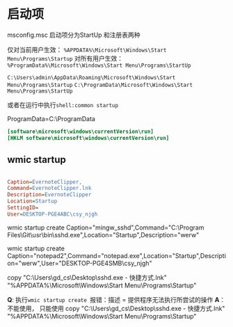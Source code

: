 # 启动项

msconfig.msc
启动项分为StartUp 和注册表两种

仅对当前用户生效：
`%APPDATA%\Microsoft\Windows\Start Menu\Programs\Startup`
对所有用户生效：
`%ProgramData%\Microsoft\Windows\Start Menu\Programs\StartUp`

`C:\Users\admin\AppData\Roaming\Microsoft\Windows\Start Menu\Programs\Startup`
`C:\ProgramData\Microsoft\Windows\Start Menu\Programs\StartUp`

或者在运行中执行`shell:common startup`

ProgramData=C:\ProgramData

``` ini
[software\microsoft\windows\currentVersion\run]
[HKLM software\microsoft\windows\currentVersion\run]
```

## wmic startup
``` bash

```

``` ini
Caption=EvernoteClipper,          
Command=EvernoteClipper.lnk
Description=EvernoteClipper                                                                                         
Location=Startup
SettingID=
User=DESKTOP-PGE4ABC\csy_njgh
```

wmic startup create Caption="mingw_sshd",Command="C:\Program Files\Git\usr\bin\sshd.exe",Location="Startup",Description="werw"

wmic startup create Caption="notepad2",Command="notepad.exe",Location="Startup",Description="werw",User="DESKTOP-PGE4SMB\csy_njgh"

copy "C:\Users\gd_cs\Desktop\sshd.exe - 快捷方式.lnk"  "%APPDATA%\Microsoft\Windows\Start Menu\Programs\Startup"

**Q**: 执行`wmic startup create `报错：描述 = 提供程序无法执行所尝试的操作
**A**： 不能使用，
只能使用
copy "C:\Users\gd_cs\Desktop\sshd.exe - 快捷方式.lnk"  "%APPDATA%\Microsoft\Windows\Start Menu\Programs\Startup"